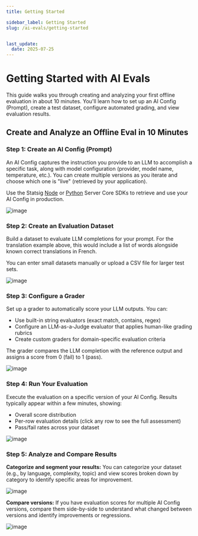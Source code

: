 ```yaml
---
title: Getting Started

sidebar_label: Getting Started
slug: /ai-evals/getting-started


last_update:
  date: 2025-07-25
---
```


# Getting Started with AI Evals

This guide walks you through creating and analyzing your first offline evaluation in about 10 minutes. You'll learn how to set up an AI Config (Prompt), create a test dataset, configure automated grading, and view evaluation results.

## Create and Analyze an Offline Eval in 10 Minutes
<!-- (Coming soon: How to start an online eval in 15 minutes) -->


### Step 1: Create an AI Config (Prompt)

An AI Config captures the instruction you provide to an LLM to accomplish a specific task, along with model configuration (provider, model name, temperature, etc.). You can create multiple versions as you iterate and choose which one is "live" (retrieved by your application).

Use the Statsig [Node](/server-core/node-core#getting-a-prompt) or [Python](/server-core/python-core/#getting-a-prompt) Server Core SDKs to retrieve and use your AI Config in production.

<img alt="image" src="https://github.com/user-attachments/assets/a17b3c4d-2126-4dfe-8d4b-d40b1838f878" />



### Step 2: Create an Evaluation Dataset

Build a dataset to evaluate LLM completions for your prompt. For the translation example above, this would include a list of words alongside known correct translations in French. 

You can enter small datasets manually or upload a CSV file for larger test sets.

<img alt="image" src="https://github.com/user-attachments/assets/6d4b1abc-bde9-4d63-9d0c-95fef60b3f9a" />


### Step 3: Configure a Grader

Set up a grader to automatically score your LLM outputs. You can:
- Use built-in string evaluators (exact match, contains, regex)
- Configure an LLM-as-a-Judge evaluator that applies human-like grading rubrics
- Create custom graders for domain-specific evaluation criteria

The grader compares the LLM completion with the reference output and assigns a score from 0 (fail) to 1 (pass).

<img alt="image" src="https://github.com/user-attachments/assets/3cd510f7-c267-4cdd-bebe-dbee527a5318" />

### Step 4: Run Your Evaluation

Execute the evaluation on a specific version of your AI Config. Results typically appear within a few minutes, showing:
- Overall score distribution
- Per-row evaluation details (click any row to see the full assessment)
- Pass/fail rates across your dataset

<img alt="image" src="https://github.com/user-attachments/assets/c450f277-b2ba-4657-b747-440b43859f20" />

### Step 5: Analyze and Compare Results

**Categorize and segment your results:**
You can categorize your dataset (e.g., by language, complexity, topic) and view scores broken down by category to identify specific areas for improvement.

<img alt="image" src="https://github.com/user-attachments/assets/3c0de7c4-6721-4a45-9a61-04a63db68913" />

**Compare versions:**
If you have evaluation scores for multiple AI Config versions, compare them side-by-side to understand what changed between versions and identify improvements or regressions.

<img alt="image" src="https://github.com/user-attachments/assets/fd593e52-ddec-4826-bf4b-c2ca1d43e4f0" />

